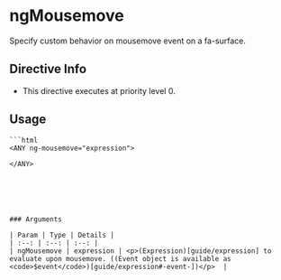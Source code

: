 



# ngMousemove








Specify custom behavior on mousemove event on a fa-surface.








## Directive Info


* This directive executes at priority level 0.


## Usage


```
```html
<ANY ng-mousemove="expression">

</ANY>
```
```





### Arguments

| Param | Type | Details |
| :--: | :--: | :--: |
| ngMousemove | expression | <p>(Expression)[guide/expression] to evaluate upon mousemove. ((Event object is available as <code>$event</code>)[guide/expression#-event-])</p>  |




